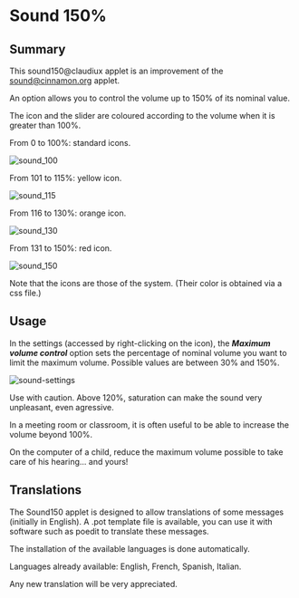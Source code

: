 # Sound 150%

## Summary

This sound150@claudiux applet is an improvement of the sound@cinnamon.org applet.

An option allows you to control the volume up to 150% of its nominal value.

The icon and the slider are coloured according to the volume when it is greater than 100%.

From 0 to 100%: standard icons.

![sound_100](https://user-images.githubusercontent.com/33965039/34783979-4bd45910-f62d-11e7-82ea-3185a0d0bb56.png)

From 101 to 115%: yellow icon.

![sound_115](https://user-images.githubusercontent.com/33965039/34783980-4bf322b4-f62d-11e7-8eb8-e71afe0b2b53.png)

From 116 to 130%: orange icon.

![sound_130](https://user-images.githubusercontent.com/33965039/34783982-4c0c8c04-f62d-11e7-8a49-1c4e11262673.png)

From 131 to 150%: red icon.

![sound_150](https://user-images.githubusercontent.com/33965039/34783983-4c2f13e6-f62d-11e7-85d0-d75055d64a3c.png)

Note that the icons are those of the system. (Their color is obtained via a css file.)

## Usage

In the settings (accessed by right-clicking on the icon), the ***Maximum volume control*** option sets the percentage of
nominal volume you want to limit the maximum volume. Possible values are between 30% and 150%.

![sound-settings](https://user-images.githubusercontent.com/33965039/34783927-24a98d06-f62d-11e7-9dda-3871916e5faa.png)

Use with caution. Above 120%, saturation can make the sound very unpleasant, even agressive.

In a meeting room or classroom, it is often useful to be able to increase the volume beyond 100%.

On the computer of a child, reduce the maximum volume possible to take care of his hearing... and yours!

## Translations 
The Sound150 applet is designed to allow translations of some messages (initially in English). A .pot template file is available, you can use it with software such as poedit to translate these messages.

The installation of the available languages is done automatically.

Languages already available: English, French, Spanish, Italian.

Any new translation will be very appreciated.
